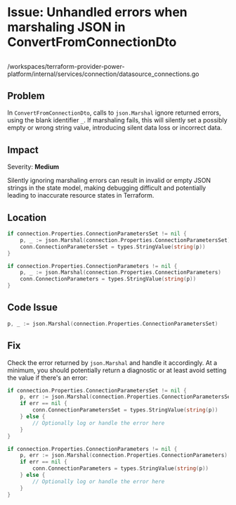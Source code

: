 # Issue: Unhandled errors when marshaling JSON in ConvertFromConnectionDto

##

/workspaces/terraform-provider-power-platform/internal/services/connection/datasource_connections.go

## Problem

In `ConvertFromConnectionDto`, calls to `json.Marshal` ignore returned errors, using the blank identifier `_`. If marshaling fails, this will silently set a possibly empty or wrong string value, introducing silent data loss or incorrect data.

## Impact

Severity: **Medium**

Silently ignoring marshaling errors can result in invalid or empty JSON strings in the state model, making debugging difficult and potentially leading to inaccurate resource states in Terraform.

## Location

```go
if connection.Properties.ConnectionParametersSet != nil {
	p, _ := json.Marshal(connection.Properties.ConnectionParametersSet)
	conn.ConnectionParametersSet = types.StringValue(string(p))
}

if connection.Properties.ConnectionParameters != nil {
	p, _ := json.Marshal(connection.Properties.ConnectionParameters)
	conn.ConnectionParameters = types.StringValue(string(p))
}
```

## Code Issue

```go
p, _ := json.Marshal(connection.Properties.ConnectionParametersSet)
```

## Fix

Check the error returned by `json.Marshal` and handle it accordingly. At a minimum, you should potentially return a diagnostic or at least avoid setting the value if there's an error:

```go
if connection.Properties.ConnectionParametersSet != nil {
    p, err := json.Marshal(connection.Properties.ConnectionParametersSet)
    if err == nil {
        conn.ConnectionParametersSet = types.StringValue(string(p))
    } else {
        // Optionally log or handle the error here
    }
}

if connection.Properties.ConnectionParameters != nil {
    p, err := json.Marshal(connection.Properties.ConnectionParameters)
    if err == nil {
        conn.ConnectionParameters = types.StringValue(string(p))
    } else {
        // Optionally log or handle the error here
    }
}
```
